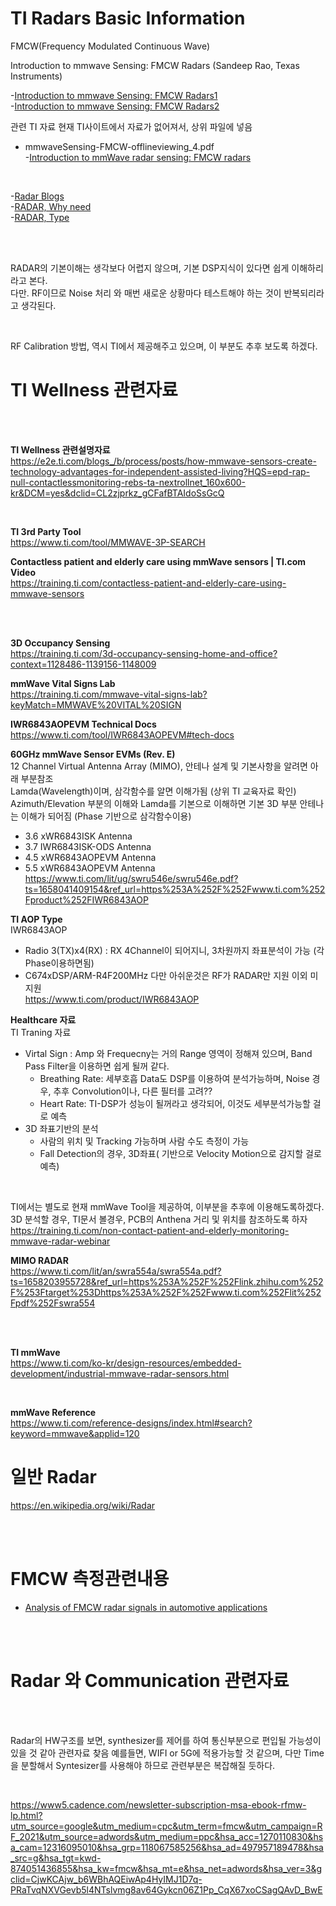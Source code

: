 # TI Radars Basic Information

FMCW(Frequency Modulated Continuous Wave)

Introduction to mmwave Sensing: FMCW Radars (Sandeep Rao, Texas Instruments)               

-[Introduction to mmwave Sensing: FMCW Radars1](https://www.youtube.com/watch?v=8cHACNNDWD8)       
-[Introduction to mmwave Sensing: FMCW Radars2](https://www.youtube.com/watch?v=bB-SGw9uRgQ)        

관련 TI 자료 
현재 TI사이트에서 자료가 없어져서, 상위 파일에 넣음
-  mmwaveSensing-FMCW-offlineviewing_4.pdf    
  -[Introduction to mmWave radar sensing: FMCW radars](https://training.ti.com/mmwave-training-series)    

<br/>


-[Radar Blogs](https://adasauto.blogspot.com/)      
  -[RADAR, Why need](https://adasauto.blogspot.com/2018/04/requirements-for-radar-system-for.html)    
  -[RADAR, Type](https://adasauto.blogspot.com/2018/02/qualities-that-radar-system-should.html)    

<br/>
<br/>

RADAR의 기본이해는 생각보다 어렵지 않으며, 기본 DSP지식이 있다면 쉽게 이해하리라고 본다.    
다만. RF이므로 Noise 처리 와 매번 새로운 상황마다 테스트해야 하는 것이 반복되리라고 생각된다.   

<br/>

RF Calibration 방법, 역시 TI에서 제공해주고 있으며, 이 부분도 추후 보도록 하겠다.  

# TI  Wellness 관련자료

<br/>
<br/>

**TI Wellness 관련설명자료**       
https://e2e.ti.com/blogs_/b/process/posts/how-mmwave-sensors-create-technology-advantages-for-independent-assisted-living?HQS=epd-rap-null-contactlessmonitoring-rebs-ta-nextrollnet_160x600-kr&DCM=yes&dclid=CL2zjprkz_gCFafBTAIdoSsGcQ

<br/>

**TI 3rd Party Tool**   
https://www.ti.com/tool/MMWAVE-3P-SEARCH
      
**Contactless patient and elderly care using mmWave sensors | TI.com Video**            
  https://training.ti.com/contactless-patient-and-elderly-care-using-mmwave-sensors

<br/>



<br/>

**3D Occupancy Sensing**    
  https://training.ti.com/3d-occupancy-sensing-home-and-office?context=1128486-1139156-1148009

**mmWave Vital Signs Lab**   
  https://training.ti.com/mmwave-vital-signs-lab?keyMatch=MMWAVE%20VITAL%20SIGN  

**IWR6843AOPEVM Technical Docs**             
  https://www.ti.com/tool/IWR6843AOPEVM#tech-docs

**60GHz mmWave Sensor EVMs (Rev. E)**     
12 Channel Virtual Antenna Array (MIMO), 안테나 설계 및 기본사항을 알려면 아래 부분참조         
Lamda(Wavelength)이며, 삼각함수를 알면 이해가됨 (상위 TI 교육자료 확인)      
Azimuth/Elevation 부분의 이해와 Lamda를 기본으로 이해하면 기본 3D 부분 안테나는 이해가 되어짐 (Phase 기반으로 삼각함수이용)            
  * 3.6 xWR6843ISK Antenna  
  * 3.7 IWR6843ISK-ODS Antenna   
  * 4.5 xWR6843AOPEVM Antenna    
  * 5.5 xWR6843AOPEVM Antenna      
  https://www.ti.com/lit/ug/swru546e/swru546e.pdf?ts=1658041409154&ref_url=https%253A%252F%252Fwww.ti.com%252Fproduct%252FIWR6843AOP


**TI AOP Type**  
IWR6843AOP 
- Radio 3(TX)x4(RX)  : RX 4Channel이 되어지니, 3차원까지 좌표분석이 가능 (각 Phase이용하면됨)        
- C674xDSP/ARM-R4F200MHz 다만 아쉬운것은 RF가 RADAR만 지원 이외 미지원  
  https://www.ti.com/product/IWR6843AOP


**Healthcare 자료**           
TI Traning 자료 
  * Virtal Sign : Amp 와 Frequecny는 거의 Range 영역이 정해져 있으며, Band Pass Filter을 이용하면 쉽게 될꺼 같다.     
    * Breathing Rate: 세부호흡 Data도 DSP를 이용하여 분석가능하며, Noise 경우, 추후 Convolution이나, 다른 필터를 고려??
    * Heart Rate: TI-DSP가 성능이 될꺼라고 생각되어, 이것도 세부분석가능할 걸로 예측    
  * 3D 좌표기반의 분석 
    * 사람의 위치 및 Tracking 가능하며 사람 수도 측정이 가능     
    * Fall Detection의 경우, 3D좌표( 기반으로 Velocity Motion으로 감지할 걸로 예측)     

<br/>

TI에서는 별도로 현재 mmWave Tool을 제공하여, 이부분을 추후에 이용해도록하겠다. 
3D 분석할 경우, TI문서 볼경우, PCB의 Anthena 거리 및 위치를 참조하도록 하자       
  https://training.ti.com/non-contact-patient-and-elderly-monitoring-mmwave-radar-webinar


  
**MIMO RADAR**         
  https://www.ti.com/lit/an/swra554a/swra554a.pdf?ts=1658203955728&ref_url=https%253A%252F%252Flink.zhihu.com%252F%253Ftarget%253Dhttps%253A%252F%252Fwww.ti.com%252Flit%252Fpdf%252Fswra554


<br/>
<br/>

**TI mmWave**     
  https://www.ti.com/ko-kr/design-resources/embedded-development/industrial-mmwave-radar-sensors.html

<br/>

**mmWave Reference**      
  https://www.ti.com/reference-designs/index.html#search?keyword=mmwave&applid=120



# 일반 Radar

  https://en.wikipedia.org/wiki/Radar


<br/>
<br/>

# FMCW 측정관련내용 

- [Analysis of FMCW radar signals in automotive applications](https://www.youtube.com/watch?v=8qaCSQ83ZyU)

<br/>
<br/>

# Radar 와 Communication 관련자료 

<br/>
<br/>

Radar의 HW구조를 보면, synthesizer를 제어를 하여 통신부분으로 편입될 가능성이 있을 것 같아 관련자료 찾음
예를들면, WIFI or 5G에 적용가능할 것 같으며, 다만 Time을 분할해서 Syntesizer를 사용해야 하므로 관련부분은 복잡해질 둣하다.   

<br/>

 https://www5.cadence.com/newsletter-subscription-msa-ebook-rfmw-lp.html?utm_source=google&utm_medium=cpc&utm_term=fmcw&utm_campaign=RF_2021&utm_source=adwords&utm_medium=ppc&hsa_acc=1270110830&hsa_cam=12316095010&hsa_grp=118067585256&hsa_ad=497957189478&hsa_src=g&hsa_tgt=kwd-874051436855&hsa_kw=fmcw&hsa_mt=e&hsa_net=adwords&hsa_ver=3&gclid=CjwKCAjw_b6WBhAQEiwAp4HyIMJ1D7q-PRaTvqNXVGevb5l4NTslvmg8av64Gykcn06Z1Pp_CqX67xoCSagQAvD_BwE
  
<br/>
<br/>
